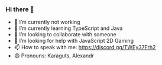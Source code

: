 ### Hi there 👋

<!--
**Klapeks/Klapeks** is a ✨ _special_ ✨ repository because its `README.md` (this file) appears on your GitHub profile.

Here are some ideas to get you started:-->

- 🔭 I’m currently not working
- 🌱 I’m currently learning TypeScript and Java
- 👯 I’m looking to collaborate with someone
- 🤔 I’m looking for help with JavaScript 2D Gaming
- 📫 How to speak with me: https://discord.gg/TWEy37Frh2
- 😄 Pronouns: Karaguts, Alexandr
<!-- - ⚡ Fun fact: -->

